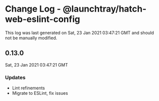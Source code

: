 # Change Log - @launchtray/hatch-web-eslint-config

This log was last generated on Sat, 23 Jan 2021 03:47:21 GMT and should not be manually modified.

## 0.13.0
Sat, 23 Jan 2021 03:47:21 GMT

### Updates

- Lint refinements
- Migrate to ESLint, fix issues

